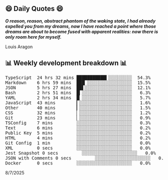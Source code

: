 ## 😄 Daily Quotes 😄

_**O reason, reason, abstract phantom of the waking state, I had already expelled you from my dreams, now I have reached a point where those dreams are about to become fused with apparent realities: now there is only room here for myself.**_

Louis Aragon



## 📊 Weekly development breakdown 📊

<pre>TypeScript  24 hrs 32 mins ███████████▍░░░░░░░░░  54.3%
Markdown    6 hrs 59 mins  ███▏░░░░░░░░░░░░░░░░░  15.5%
JSON        5 hrs 27 mins  ██▌░░░░░░░░░░░░░░░░░░  12.1%
Bash        2 hrs 51 mins  █▎░░░░░░░░░░░░░░░░░░░   6.3%
YAML        2 hrs 34 mins  █▏░░░░░░░░░░░░░░░░░░░   5.7%
JavaScript  43 mins        ▎░░░░░░░░░░░░░░░░░░░░   1.6%
Other       40 mins        ▎░░░░░░░░░░░░░░░░░░░░   1.5%
CSS         32 mins        ▏░░░░░░░░░░░░░░░░░░░░   1.2%
Git         23 mins        ▏░░░░░░░░░░░░░░░░░░░░   0.9%
TSConfig    7 mins         ░░░░░░░░░░░░░░░░░░░░░   0.3%
Text        6 mins         ░░░░░░░░░░░░░░░░░░░░░   0.2%
Public Key  5 mins         ░░░░░░░░░░░░░░░░░░░░░   0.2%
HTML        4 mins         ░░░░░░░░░░░░░░░░░░░░░   0.2%
Git Config  1 min          ░░░░░░░░░░░░░░░░░░░░░   0.0%
XML         0 secs         ░░░░░░░░░░░░░░░░░░░░░   0.0%
Jest Snapshot 0 secs         ░░░░░░░░░░░░░░░░░░░░░   0.0%
JSON with Comments 0 secs         ░░░░░░░░░░░░░░░░░░░░░   0.0%
Docker      0 secs         ░░░░░░░░░░░░░░░░░░░░░   0.0%</pre>

8/7/2025